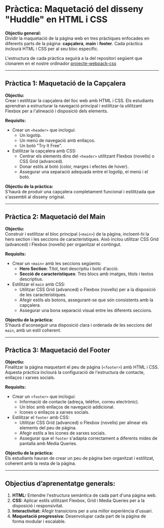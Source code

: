 # Pràctica: Maquetació del disseny "Huddle" en HTML i CSS

**Objectiu general:**  
Dividir la maquetació de la pàgina web en tres pràctiques enfocades en diferents parts de la pàgina: **capçalera**, **main** i **footer**. Cada pràctica inclourà HTML i CSS per al seu bloc específic.

L'estructura de cada pràctica seguirà a la del repositori següent que clonarem en el nostre ordinador
[projecte-webpack-css](https://github.com/HectorPascualIesCarlesVallbona/projecte-webpack-css/tree/main)

---

## **Pràctica 1: Maquetació de la Capçalera**

**Objectiu:**  
Crear i estilitzar la capçalera del lloc web amb HTML i CSS. Els estudiants aprendran a estructurar la navegació principal i estilitzar-la utilitzant Flexbox per a l'alineació i disposició dels elements.

**Requisits:**
- Crear un `<header>` que inclogui:
  - Un logotip.
  - Un menú de navegació amb enllaços.
  - Un botó "Try It Free".
- Estilitzar la capçalera amb CSS:
  - Centrar els elements dins del `<header>` utilitzant Flexbox (novells) o CSS Grid (advanced).
  - Donar estils al botó (color, marges i efectes de hover).
  - Assegurar una separació adequada entre el logotip, el menú i el botó.

**Objectiu de la pràctica:**  
S'haurà de produir una capçalera completament funcional i estilitzada que s'assembli al disseny original.

---

## **Pràctica 2: Maquetació del Main**

**Objectiu:**  
Construir i estilitzar el bloc principal (`<main>`) de la pàgina, incloent-hi la hero section i les seccions de característiques. Això inclou utilitzar CSS Grid (advanced) i Flexbox (novells) per organitzar el contingut.

**Requisits:**
- Crear un `<main>` amb les seccions següents:
  - **Hero Section**: Títol, text descriptiu i botó d'acció.
  - **Secció de característiques**: Tres blocs amb imatges, títols i textos descriptius.
- Estilitzar el `main` amb CSS:
  - Utilitzar CSS Grid (advanced) o Flexbox (novells) per a la disposició de les característiques.
  - Afegir estils als botons, assegurant-se que són consistents amb la capçalera.
  - Assegurar una bona separació visual entre les diferents seccions.

**Objectiu de la pràctica:**  
S'haurà d'aconseguir una disposició clara i ordenada de les seccions del `main`, amb un estil coherent.

---

## **Pràctica 3: Maquetació del Footer**

**Objectiu:**  
Finalitzar la pàgina maquetant el peu de pàgina (`<footer>`) amb HTML i CSS. Aquesta pràctica inclourà la configuració de l'estructura de contacte, enllaços i xarxes socials.

**Requisits:**
- Crear un `<footer>` que inclogui:
  - Informació de contacte (adreça, telèfon, correu electrònic).
  - Un bloc amb enllaços de navegació addicional.
  - Icones o enllaços a xarxes socials.
- Estilitzar el `footer` amb CSS:
  - Utilitzar CSS Grid (advanced) o Flexbox (novells) per alinear els elements del peu de pàgina.
  - Afegir estils a les icones de xarxes socials.
  - Assegurar que el `footer` s'adapta correctament a diferents mides de pantalla amb Media Queries.

**Objectiu de la pràctica:**  
Els estudiants hauran de crear un peu de pàgina ben organitzat i estilitzat, coherent amb la resta de la pàgina.

---

## **Objectius d’aprenentatge generals:**

1. **HTML:** Entendre l'estructura semàntica de cada part d'una pàgina web.
2. **CSS:** Aplicar estils utilitzant Flexbox, Grid i Media Queries per a la disposició i responsivitat.
3. **Interactivitat:** Afegir transicions per a una millor experiència d'usuari.
4. **Maquetació progressiva:** Desenvolupar cada part de la pàgina de forma modular i escalable.


